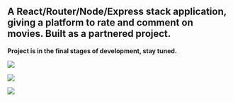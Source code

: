 ## A React/Router/Node/Express stack application, giving a platform to rate and comment on movies. Built as a partnered project.

**Project is in the final stages of development, stay tuned.**

![](https://media.giphy.com/media/fUjp3cq9gW0bmRDmQ6/giphy.gif)

![](https://media.giphy.com/media/Ma0KBsi1ViUFUyCCAt/giphy.gif)

![](https://media.giphy.com/media/ZdUXsZsfHAFrvBkm1g/giphy.gif)
